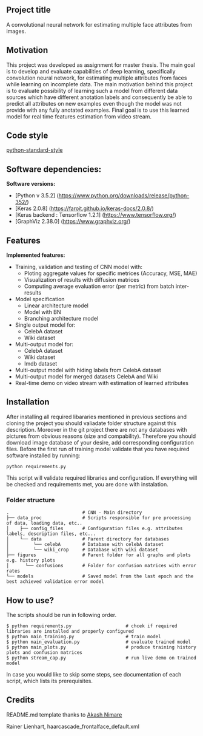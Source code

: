## Project title
A convolutional neural network for estimating multiple face attributes from images.

## Motivation
This project was developed as assignment for master thesis. The main goal is to develop and evaluate capabilities of deep learning, 
specifically convolution neural network, for estimating multiple attributes from faces while learning on incomplete data. The main motivation
behind this project is to evaluate possibility of learning such a model from different data sources which have different anotation labels and consequently
be able to predict all attributes on new examples even though the model was not provide with any fully anotated examples. Final goal is to use this learned model for real time features estimation from video stream.

## Code style

[python-standard-style](https://www.python.org/dev/peps/pep-0008/)

## Software dependencies:

<b>Software versions:</b>
- [Python v 3.5.2] (https://www.python.org/downloads/release/python-352/)
- [Keras 2.0.8] (https://faroit.github.io/keras-docs/2.0.8/)
- [Keras backend : Tensorflow 1.2.1] (https://www.tensorflow.org/)
- [GraphViz 2.38.0] (https://www.graphviz.org/)


## Features
<b>Implemented features:</b>
 - Training, validation and testing of CNN model with:
 	- Ploting aggregate values for specific metrices (Accuracy, MSE, MAE)
 	- Visualization of results with diffusion matrices
 	- Computing average evaluation error (per metric) from batch inter-results 
 - Model specification
 	- Linear architecture model 
 	- Model with BN
 	- Branching architecture model
 - Single output model for:
 	- CelebA dataset
 	- Wiki dataset
 - Multi-output model for:
 	- CelebA dataset
 	- Wiki dataset
 	- Imdb dataset
 - Multi-output model with hiding labels from CelebA dataset
 - Multi-output model for merged datasets CelebA and Wiki
 - Real-time demo on video stream with estimation of learned attributes

## Installation
After installing all required libararies mentioned in previous sections and cloning the project you should valiadate folder structure against this description. 
Moreover in the git project there are not any databases with pictures from obvious reasons (size and compability). Therefore you should download image database of your desire, add corresponding configuration files. Before the first run of training model validate that you have required software installed by running:

    python requirements.py    

This script will validate required libraries and configuration. If everything will be checked and requirements met, you are done with instalation. 

### Folder structure

    .   						# CNN - Main directory
    ├── data_proc               # Scripts responsible for pre processing of data, loading data, etc..
    │    ├── config_files       # Configuration files e.g. attributes labels, description files, etc...
    │    └── data               # Parent directory for databases
    │         └── celebA        # Database with celebA dataset
    │         └── wiki_crop     # Database with wiki dataset
    ├── figures				    # Parent folder for all graphs and plots e.g. history plots
    │	   └── confusions 		# Folder for confusion matrices with error rates
    └── models					# Saved model from the last epoch and the best achieved validation error model



## How to use?
The scripts should be run in following order.

	$ python requirements.py 					# chcek if required libraries are installed and properly configured
	$ python main_training.py 					# train model
	$ python main_evaluation.py 				# evaluate trained model
	$ python main_plots.py 						# produce training history plots and confusion matrices
	$ python stream_cap.py 						# run live demo on trained model

In case you would like to skip some steps, see documentation of each script, which lists its prerequisites.


## Credits


README.md template thanks to [Akash Nimare](https://medium.com/@meakaakka/a-beginners-guide-to-writing-a-kickass-readme-7ac01da88ab3) 

Rainer Lienhart, haarcascade_frontalface_default.xml
